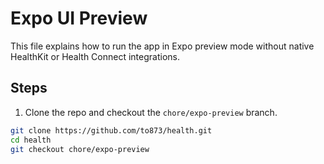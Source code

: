# Expo UI Preview

This file explains how to run the app in Expo preview mode without native HealthKit or Health Connect integrations.

## Steps

1. Clone the repo and checkout the `chore/expo-preview` branch.

```bash
git clone https://github.com/to873/health.git
cd health
git checkout chore/expo-preview
